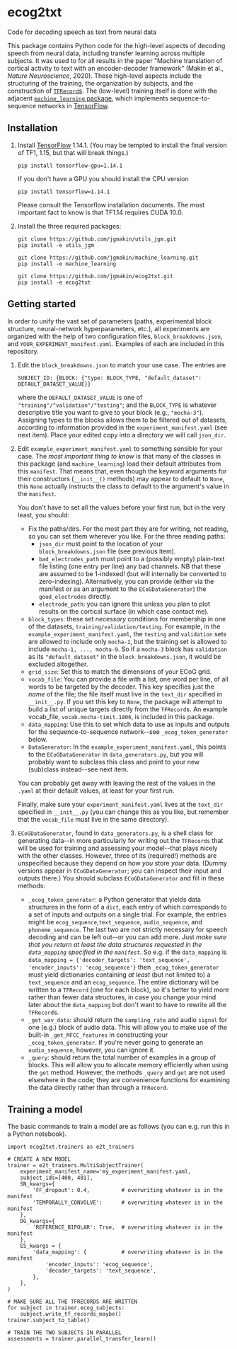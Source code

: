 # ecog2txt
Code for decoding speech as text from neural data

This package contains Python code for the high-level aspects of decoding speech from neural data, including transfer learning across multiple subjects.  It was used to for all results in the paper "Machine translation of cortical activity to text with an encoder-decoder framework" (Makin et al., _Nature Neuroscience_, 2020).  These high-level aspects include the structuring of the training, the organization by subjects, and the construction of [`TFRecord`s](https://www.tensorflow.org/tutorials/load_data/tfrecord).  The (low-level) training itself is done with the adjacent [`machine_learning` package](https://github.com/jgmakin/machine_learning), which implements sequence-to-sequence networks in [TensorFlow](https://www.tensorflow.org).

## Installation
1.  Install [TensorFlow](https://www.tensorflow.org) 1.14.1.  (You may be tempted to install the final version of TF1, 1.15, but that will break things.)
    ```
    pip install tensorflow-gpu=1.14.1
    ```
    If you don't have a GPU you should install the CPU version
    ```
    pip install tensorflow=1.14.1
    ```
    Please consult the Tensorflow installation documents.  The most important fact to know is that TF1.14 requires CUDA 10.0.

2.  Install the three required packages:
    ```
    git clone https://github.com/jgmakin/utils_jgm.git
    pip install -e utils_jgm

    git clone https://github.com/jgmakin/machine_learning.git
    pip install -e machine_learning

    git clone https://github.com/jgmakin/ecog2txt.git
    pip install -e ecog2txt

    ```

## Getting started
In order to unify the vast set of parameters (paths, experimental block structure, neural-network hyperparameters, etc.), all experiments are organized with the help of two configuration files, `block_breakdowns.json`, and `YOUR_EXPERIMENT_manifest.yaml`.  Examples of each are included in this repository.

1.  Edit the `block_breakdowns.json` to match your use case.  The entries are

    ```SUBJECT_ID: {BLOCK: {"type: BLOCK_TYPE, "default_dataset": DEFAULT_DATASET_VALUE}}```
    
    where the `DEFAULT_DATASET_VALUE` is one of `"training"/"validation"/"testing"`; and the `BLOCK_TYPE` is whatever descriptive title you want to give to your block (e.g., `"mocha-3"`).  Assigning types to the blocks allows them to be filtered out of datasets, according to information provided in the `experiment_manifest.yaml` (see next item).
    Place your edited copy into a directory we will call `json_dir`.

2.  Edit `example_experiment_manifest.yaml` to something sensible for your case.  The *most important thing to know* is that many of the classes in this package (and `machine_learning`) load their default attributes from this `manifest`.  That means that, even though the keyword arguments for their constructors (`__init__()` methods) may appear to default to `None`, this `None` actually instructs the class to default to the argument's value in the `manifest`.

    You don't have to set all the values before your first run, but in the very least, you should:
    * Fix the paths/dirs.  For the most part they are for writing, not reading, so you can set them wherever you like.  For the three reading paths:
      * `json_dir` must point to the location of your `block_breakdowns.json` file (see previous item).
      * `bad_electrodes_path` must point to a (possibly empty) plain-text file listing (one entry per line) any bad channels.  NB that these are assumed to be 1-indexed! (but will internally be converted to zero-indexing).  Alternatively, you can provide (either via the manifest or as an argument to the `ECoGDataGenerator`) the `good_electrodes` directly.
      * `electrode_path`: you can ignore this unless you plan to plot results on the cortical surface (in which case contact me).
    * `block_types`: these set *necessary* conditions for membership in one of the datasets, `training/validation/testing`.  For example, in the `example_experiment_manifest.yaml`, the `testing` and `validation` sets are allowed to include only `mocha-1`, but the training set is allowed to include `mocha-1, ..., mocha-9`.  So if a `mocha-3` block has `validation` as its `"default_dataset"` in the `block_breakdowns.json`, it would be excluded altogether.
    * `grid_size`: Set this to match the dimensions of your ECoG grid.
    * `vocab_file`: You can provide a file with a list, one word per line, of all words to be targeted by the decoder.  This key specifies just the *name* of the file; the file itself must live in the `text_dir` specified in `__init__.py`.  If you set this key to `None`, the package will attempt to build a list of unique targets directly from the `TFRecord`s.  An example vocab_file, `vocab.mocha-timit.1806`, is included in this package.
    * `data_mapping`: Use this to set which data to use as inputs and outputs for the sequence-to-sequence network--see `_ecog_token_generator` below.  
    * `DataGenerator`: In the `example_experiment_manifest.yaml`, this points to the `ECoGDataGenerator` in `data_generators.py`, but you will probably want to subclass this class and point to your new (sub)class instead--see next item.

    You can probably get away with leaving the rest of the values in the `.yaml` at their default values, at least for your first run.
    
    Finally, make sure your `experiment_manifest.yaml` lives at the `text_dir` specified in `__init__.py` (you can change this as you like, but remember that the `vocab_file` must live in the same directory).

3. `ECoGDataGenerator`, found in `data_generators.py`, is a shell class for generating data--in more particularly for writing out the `TFRecords` that will be used for training and assessing your model--that plays nicely with the other classes.  However, three of its (required!) methods are unspecified because they depend on how *you* store *your* data.  (Dummy versions appear in `ECoGDataGenerator`; you can inspect their input and outputs there.)  You should subclass `ECoGDataGenerator` and fill in these methods:
    * `_ecog_token_generator`: a Python generator that yields data structures in the form of a `dict`, each entry of which corresponds to a set of inputs and outputs on a single trial.  For example, the entries might be `ecog_sequence`,`text_sequence`, `audio_sequence`, and `phoneme_sequence`.  The last two are not strictly necessary for speech decoding and can be left out--or you can add more.  Just *make sure that you return at least the data structures requested in the `data_mapping` specified in the `manifest`*.  So e.g. if the `data_mapping` is
    ```data_mapping = {'decoder_targets': 'text_sequence', 'encoder_inputs': 'ecog_sequence'}```
    then `_ecog_token_generator` must yield dictionaries containing *at least* (but not limited to) a `text_sequence` and an `ecog_sequence`.  The entire dictionary will be written to a `TFRecord` (one for each block), so it's better to yield more rather than fewer data structures, in case you change your mind later about the `data_mapping` but don't want to have to rewrite all the `TFRecord`s.
    * `_get_wav_data`: should return the `sampling_rate` and audio `signal` for one (e.g.) block of audio data.  This will allow you to make use of the built-in `_get_MFCC_features` in constructing your `_ecog_token_generator`.  If you're never going to generate an `audio_sequence`, however, you can ignore it.
    * `_query`: should return the total number of examples in a group of blocks.  This will allow you to allocate memory efficiently when using the `get` method.  However, the methods `_query` and `get` are not used elsewhere in the code; they are convenience functions for examining the data directly rather than through a `TFRecord`.
    

## Training a model
The basic commands to train a model are as follows (you can e.g. run this in a Python notebook).

```
import ecog2txt.trainers as e2t_trainers

# CREATE A NEW MODEL
trainer = e2t_trainers.MultiSubjectTrainer(
    experiment_manifest_name='my_experiment_manifest.yaml,
    subject_ids=[400, 401],
    SN_kwargs={
        'FF_dropout': 0.4,          # overwriting whatever is in the manifest
        'TEMPORALLY_CONVOLVE':      # overwriting whatever is in the manifest
    },
    DG_kwargs={
        'REFERENCE_BIPOLAR': True,  # overwriting whatever is in the manifest
    },
    ES_kwargs = {
        'data_mapping': {           # overwriting whatever is in the manifest
            'encoder_inputs': 'ecog_sequence',
            'decoder_targets': 'text_sequence',
        },
    },
)

# MAKE SURE ALL THE TFRECORDS ARE WRITTEN
for subject in trainer.ecog_subjects:
    subject.write_tf_records_maybe()
trainer.subject_to_table()

# TRAIN THE TWO SUBJECTS IN PARALLEL
assessments = trainer.parallel_transfer_learn()
```
